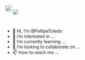 <a href="https://www.linkedin.com/in/fellipetoledo/">
  <img align="left" alt="FellipeToledo LinkedIN" width="22px" src="https://raw.githubusercontent.com/peterthehan/peterthehan/master/assets/linkedin.svg" />
</a>


![](https://visitor-badge.glitch.me/badge?page_id=fellipetoledo.fellipetoledo)

<br />


- 👋 Hi, I’m @FellipeToledo
- 👀 I’m interested in ...
- 🌱 I’m currently learning ...
- 💞️ I’m looking to collaborate on ...
- 📫 How to reach me ...

<!---
FellipeToledo/FellipeToledo is a ✨ special ✨ repository because its `README.md` (this file) appears on your GitHub profile.
You can click the Preview link to take a look at your changes.
--->
